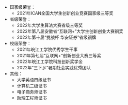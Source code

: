 - 国家级荣誉：
  - 2021年ICAN全国大学生创新创业竞赛国家级三等奖
- 省级荣誉：
  - 2022年大学生算法大赛省级三等奖
  - 2022年第八届安徽省“互联网+”大学生创新创业大赛铜奖
  - 2022年第十届“挑战杯 华安证券”省级铜牌
- 校级荣誉：
  - 2021年皖江工学院优秀学生干事
  - 2021年第七届“互联网+”创新创业大赛三等奖
  - 2022年皖江工学院科技创新奖学金
  - 2022年“三下乡”暑期社会实践优秀团队
- 其他：
  - 大学英语四级证书
  - 计算机二级证书
  - 电子商务师证书
  - 助理工程师证书
